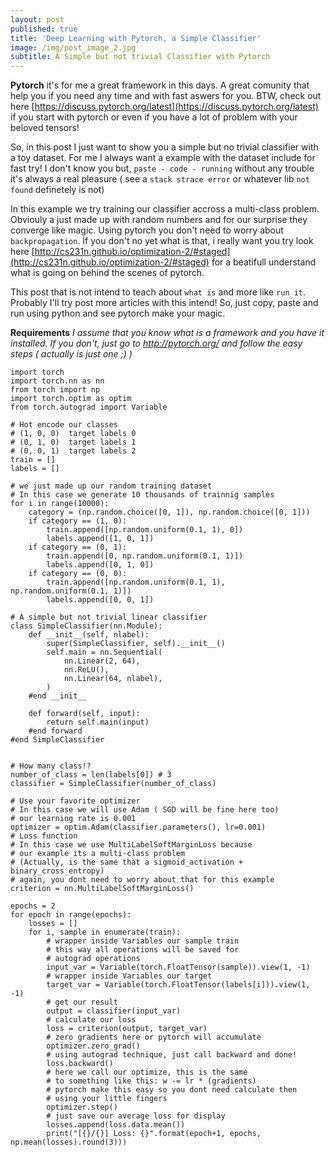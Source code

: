 ```yaml
---
layout: post
published: true
title: 'Deep Learning with Pytorch, a Simple Classifier'
image: /img/post_image_2.jpg
subtitle: A Simple but not trivial Classifier with Pytorch
---
```

**Pytorch** it's for me a great framework in this days. A great comunity that help you if you need any time and with fast aswers for you.
BTW, check out here [https://discuss.pytorch.org/latest](https://discuss.pytorch.org/latest) if you start with pytorch or even if you have a lot of problem with your beloved tensors!

So, in this post I just want to show you a simple but no trivial classifier with a toy dataset. For me I always want a example with the dataset include for fast try! 
I don't know you but, `paste - code - running` without any trouble it's always a real pleasure ( see a `stack strace error` or whatever lib `not found` definetely is not)

In this example we try training our classifier accross a multi-class problem. Obviouly a just made up with random numbers and for our surprise they converge like magic.
Using pytorch you don't need to worry about `backpropagation`. If you don't no yet what is that, i really want you try look here [http://cs231n.github.io/optimization-2/#staged](http://cs231n.github.io/optimization-2/#staged) for a beatifull understand what is going on behind the scenes of pytorch.

This post that is not intend to teach about `what is` and more like `run it`. 
Probably I'll try post more articles with this intend!
So, just copy, paste and run using python and see pytorch make your magic.

**Requirements**
_I assume that you know what is a framework and you have it installed. If you don't, just go to http://pytorch.org/ and follow the easy steps ( actually is just one ;) )_



    import torch
    import torch.nn as nn
    from torch import np
    import torch.optim as optim
    from torch.autograd import Variable

    # Hot encode our classes
    # (1, 0, 0)  target labels 0
    # (0, 1, 0)  target labels 1
    # (0, 0, 1)  target labels 2
    train = []
    labels = []

    # we just made up our random training dataset
    # In this case we generate 10 thousands of trainnig samples
    for i in range(10000):
        category = (np.random.choice([0, 1]), np.random.choice([0, 1]))
        if category == (1, 0):
            train.append([np.random.uniform(0.1, 1), 0])
            labels.append([1, 0, 1])
        if category == (0, 1):
            train.append([0, np.random.uniform(0.1, 1)])
            labels.append([0, 1, 0])
        if category == (0, 0):
            train.append([np.random.uniform(0.1, 1), np.random.uniform(0.1, 1)])
            labels.append([0, 0, 1])

    # A simple but not trivial linear classifier
    class SimpleClassifier(nn.Module):    
        def __init__(self, nlabel):
            super(SimpleClassifier, self).__init__()
            self.main = nn.Sequential(
                nn.Linear(2, 64),
                nn.ReLU(),
                nn.Linear(64, nlabel),
            )
        #end __init__

        def forward(self, input):
            return self.main(input)
        #end forward
    #end SimpleClassifier


    # How many class!?
    number_of_class = len(labels[0]) # 3
    classifier = SimpleClassifier(number_of_class)

    # Use your favorite optimizer
    # In this case we will use Adam ( SGD will be fine here too)
    # our learning rate is 0.001
    optimizer = optim.Adam(classifier.parameters(), lr=0.001)
    # Loss function 
    # In this case we use MultiLabelSoftMarginLoss because
    # our example its a multi-class problem
    # (Actually, is the same that a sigmoid_activation + binary_cross_entropy)
    # again, you dont need to worry about that for this example
    criterion = nn.MultiLabelSoftMarginLoss()

    epochs = 2
    for epoch in range(epochs):
        losses = []
        for i, sample in enumerate(train):
            # wrapper inside Variables our sample train
            # this way all operations will be saved for
            # autograd operations
            input_var = Variable(torch.FloatTensor(sample)).view(1, -1)
            # wrapper inside Variables our target
            target_var = Variable(torch.FloatTensor(labels[i])).view(1, -1)
            # get our result
            output = classifier(input_var)
            # calculate our loss
            loss = criterion(output, target_var)
            # zero gradients here or pytorch will accumulate
            optimizer.zero_grad()
            # using autograd technique, just call backward and done!
            loss.backward()
            # here we call our optimize, this is the same 
            # to something like this: w -= lr * (gradients)
            # pytorch make this easy so you dont need calculate then 
            # using your little fingers
            optimizer.step()
            # just save our average loss for display
            losses.append(loss.data.mean())
            print("[{}/{}] Loss: {}".format(epoch+1, epochs, np.mean(losses).round(3)))
